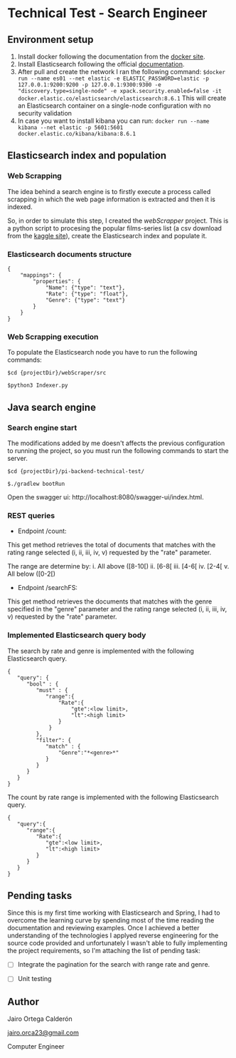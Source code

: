 # **Technical Test - Search Engineer**

## Environment setup
1. Install docker following the documentation from the [docker site](https://www.docker.com/get-started). 
2. Install Elasticsearch following the official [documentation](https://www.elastic.co/guide/en/elasticsearch/reference/current/docker.html). 
3. After pull and create the network I ran the following command:  `$docker run --name es01 --net elastic -e ELASTIC_PASSWORD=elastic -p 127.0.0.1:9200:9200 -p 127.0.0.1:9300:9300 -e "discovery.type=single-node" -e xpack.security.enabled=false -it docker.elastic.co/elasticsearch/elasticsearch:8.6.1` This will create an Elasticsearch container on a single-node configuration with no security validation
4. In case you want to install kibana you can run: `docker run --name kibana --net elastic -p 5601:5601 docker.elastic.co/kibana/kibana:8.6.1`

## Elasticsearch index and population

### Web Scrapping

The idea behind a search engine is to firstly execute a process called scrapping in which the web page information is extracted and then it is indexed.

So, in order to simulate this step, I created the *webScrapper* project. This is a python script to procesing the popular films-series list (a csv download from the [kaggle site](https://www.kaggle.com/datasets/mazenramadan/imdb-most-popular-films-and-series)), create the Elasticsearch index and populate it.

### Elasticsearch documents structure

```
{
    "mappings": {
        "properties": {
            "Name": {"type": "text"},
            "Rate": {"type": "float"},
            "Genre": {"type": "text"}
        }
    }
}
``` 

### Web Scrapping execution
To populate the Elasticsearch node you have to run the following commands:

`$cd {projectDir}/webScraper/src`

`$python3 Indexer.py`


## Java search engine 

### Search engine start
The modifications added by me doesn't affects the previous configuration to running the project, so you must run the following commands to start the server.

`$cd {projectDir}/pi-backend-technical-test/`

`$./gradlew bootRun`

Open the swagger ui: http://localhost:8080/swagger-ui/index.html.

### REST queries 

- Endpoint /count:

This get method retrieves the total of documents that matches with the rating range selected (i, ii, iii, iv, v) requested by the "rate" parameter. 

The range are determine by:
i. All above ([8-10[)
ii. [6-8[
iii. [4-6[
iv. [2-4[
v. All below ([0-2[)

- Endpoint /searchFS:

This get method retrieves the documents that matches with the genre specified in the "genre" parameter and the rating range selected (i, ii, iii, iv, v) requested by the "rate" parameter.

### Implemented Elasticsearch query body

The search by rate and genre is implemented with the following Elasticsearch query.

```
{
   "query": {
      "bool" : {
         "must" : {
            "range":{
                "Rate":{
                    "gte":<low limit>,
                    "lt":<high limit>
                }
             }
         },
         "filter": {
            "match" : {
                "Genre":"*<genre>*"
            }
         }
      }
   }
}
```

The count by rate range is implemented with the following Elasticsearch query.
```
{
   "query":{
      "range":{
         "Rate":{
            "gte":<low limit>,
            "lt":<high limit>
         }
      }
   }
}
```


## Pending tasks
Since this is my first time working with Elasticsearch and Spring, I had to overcome the learning curve by spending most of the time reading the documentation and reviewing examples. Once I achieved a better understanding of the technologies I applyed reverse engineering for the source code provided and unfortunately I wasn't able to fully implementing the project requirements, so I'm attaching the list of pending task:
- [ ] Integrate the pagination for the search with range rate and genre.
- [ ] Unit testing 


## Author
Jairo Ortega Calderón

jairo.orca23@gmail.com

Computer Engineer




